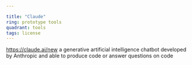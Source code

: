```yaml
---

title: "Claude"
ring: prototype tools
quadrant: tools
tags: license
---
```

https://claude.ai/new
a generative artificial intelligence chatbot developed by Anthropic and able to produce code or answer questions on code
